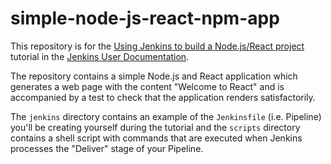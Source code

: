 # simple-node-js-react-npm-app

This repository is for the [Using Jenkins to build a Node.js/React project]( https://jenkins.io/doc/tutorials/using-jenkins-to-build-a-node-js-react-project/)
tutorial in the [Jenkins User Documentation](https://jenkins.io/doc/).

The repository contains a simple Node.js and React application which generates
a web page with the content "Welcome to React" and is accompanied by a test to
check that the application renders satisfactorily.

The `jenkins` directory contains an example of the `Jenkinsfile` (i.e. Pipeline)
you'll be creating yourself during the tutorial and the `scripts` directory
contains a shell script with commands that are executed when Jenkins processes
the "Deliver" stage of your Pipeline.
